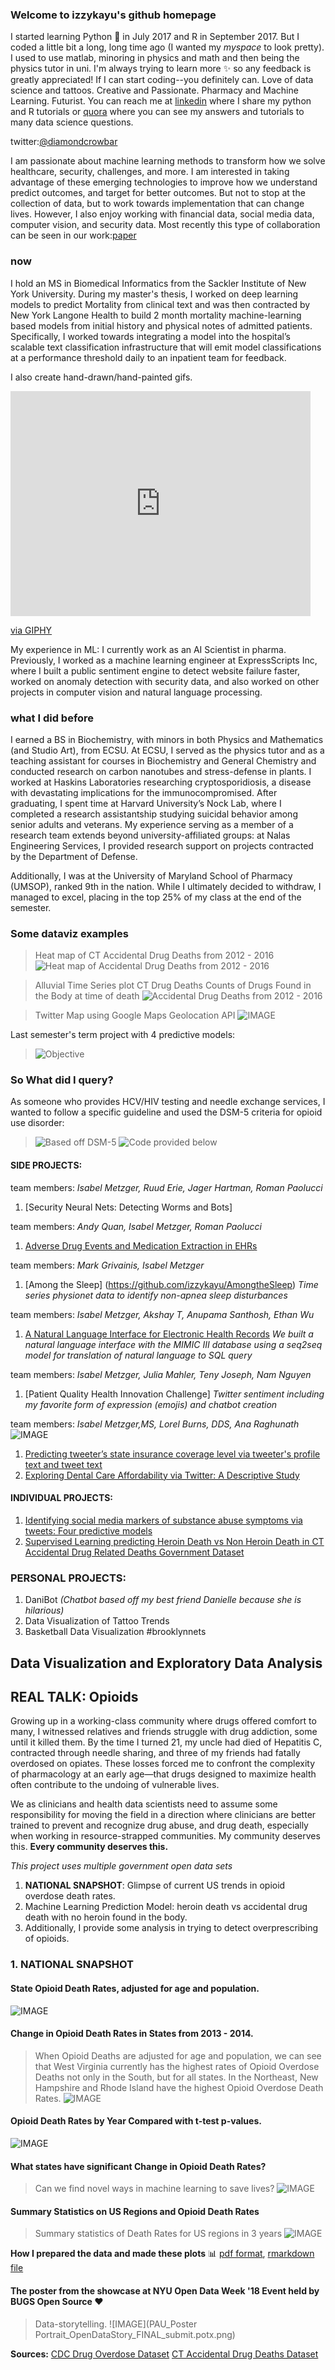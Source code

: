 ### Welcome to izzykayu's github homepage

I started learning Python :snake: in July 2017 and R in September 2017. But I coded a little bit a long, long time ago (I wanted my _myspace_ to look pretty). I used to use matlab, minoring in physics and math and then being the physics tutor in uni. I'm always trying to learn more :sparkles: so any feedback is greatly appreciated! If I can start coding--you definitely can.  Love of data science and tattoos. Creative and Passionate. Pharmacy and Machine Learning. Futurist. You can reach me at [linkedin](https://www.linkedin.com/in/isabelmetzger) where I share my python and R tutorials or [quora](https://www.quora.com/profile/Isabel-Metzger-2) where you can see my answers and tutorials to many data science questions.

twitter:[@diamondcrowbar](https://twitter.com/diamondcrowbar)

I am passionate about machine learning methods to transform how we solve healthcare, security, challenges, and more.  I am interested in taking advantage of these emerging technologies to improve how we understand predict outcomes, and target for better outcomes. But not to stop at the collection of data, but to work towards implementation that can change lives. However, I also enjoy working with financial data, social media data, computer vision, and security data. Most recently this type of collaboration can be seen in our work:[paper](https://www.aclweb.org/anthology/2020.smm4h-1.9.pdf)


### now
I hold an MS in Biomedical Informatics from the Sackler Institute of New York University. During my master's thesis, I worked on deep learning models to predict Mortality from clinical text and was then contracted by New York Langone Health to build 2 month mortality machine-learning based models from initial history and physical notes of admitted patients. Specifically, I worked towards integrating a model into the hospital’s scalable text classification infrastructure that will emit model classifications at a performance threshold daily to an inpatient team for feedback.

I also create hand-drawn/hand-painted gifs.

<iframe src="https://giphy.com/embed/VPJ4jqUVZenyE" width="480" height="360" frameBorder="0" class="giphy-embed" allowFullScreen></iframe><p><a href="https://giphy.com/gifs/train-VPJ4jqUVZenyE">via GIPHY</a></p>

My experience in ML: I currently work as an AI Scientist in pharma. Previously, I worked as a machine learning engineer at ExpressScripts Inc, where I built a public sentiment engine to detect website failure faster, worked on anomaly detection with security data, and also worked on other projects in computer vision and natural language processing.

### what I did before

I earned a BS in Biochemistry, with minors in both Physics and Mathematics (and Studio Art), from ECSU. At ECSU, I served as the physics tutor and as a teaching assistant for courses in Biochemistry and General Chemistry and conducted research on carbon nanotubes and stress-defense in plants. I worked at Haskins Laboratories researching cryptosporidiosis, a disease with devastating implications for the immunocompromised. After graduating, I spent time at Harvard University’s Nock Lab, where I completed a research assistantship studying suicidal behavior among senior adults and veterans. My experience serving as a member of a research team extends beyond university-affiliated groups: at Nalas Engineering Services, I provided research support on projects contracted by the Department of Defense.

Additionally, I was at the University of Maryland School of Pharmacy (UMSOP), ranked 9th in the nation. While I ultimately decided to withdraw, I managed to excel, placing in the top 25% of my class at the end of the semester.

### Some dataviz examples
>Heat map of CT Accidental Drug Deaths from 2012 - 2016
![Heat map of Accidental Drug Deaths from 2012 - 2016](calendar.png)

>Alluvial Time Series plot CT Drug Deaths
>Counts of Drugs Found in the Body at time of death
![Accidental Drug Deaths from 2012 - 2016](alluvts.png)

>Twitter Map using Google Maps Geolocation API
![IMAGE](mapwithcoveragelevel.png)

Last semester's term project with 4 predictive models:
>![Objective](heroinobjective.png) 

### So What did I query?
As someone who provides HCV/HIV testing and needle exchange services,
I wanted to follow a specific guideline and used the DSM-5 criteria for opioid use disorder:

>![Based off DSM-5](dsm.png) 
>![Code provided below](withdrawal.png)


#### SIDE PROJECTS:
team members: _Isabel Metzger, Ruud Erie, Jager Hartman, Roman Paolucci_
1. [Security Neural Nets: Detecting Worms and Bots]

team members: _Andy Quan, Isabel Metzger, Roman Paolucci_
1. [Adverse Drug Events and Medication Extraction in EHRs](https://github.com/izzykayu/ClinicalNERandRelationIdentifier)

team members: _Mark Grivainis, Isabel Metzger_
1. [Among the Sleep] (https://github.com/izzykayu/AmongtheSleep)
_Time series physionet data to identify non-apnea sleep disturbances_ 

team members: _Isabel Metzger, Akshay T, Anupama Santhosh, Ethan Wu_
1. [A Natural Language Interface for Electronic Health Records](https://github.com/izzykayu/NaturalLanguageInterface)
_We built a natural language interface with the MIMIC III database using a seq2seq model for translation of natural language to SQL query_

team members: _Isabel Metzger, Julia Mahler, Teny Joseph, Nam Nguyen_
1. [Patient Quality Health Innovation Challenge]
_Twitter sentiment including my favorite form of expression (emojis) and chatbot creation_

team members: _Isabel Metzger,MS, Lorel Burns, DDS, Ana Raghunath_
![IMAGE](PosterAcademyHealth.png)
1. [Predicting tweeter’s state insurance coverage level via tweeter's profile text and tweet text](izzykayu.github.io/twitterdental.md)
2. [Exploring Dental Care Affordability via Twitter: A Descriptive Study](https://github.com/izzykayu/izzykayu.github.io/blob/master/DentalTweets/DentalCareAffordabilityViaTwitterPilot.pdf)

#### INDIVIDUAL PROJECTS:
1. [Identifying social media markers of substance abuse symptoms via tweets: Four predictive models](https://github.com/izzykayu/izzykayu.github.io/blob/master/herointweets/ML_4models_tweetanalysis_heroin_IzzyKayu.pdf)
2. [Supervised Learning predicting Heroin Death vs Non Heroin Death in CT Accidental Drug Related Deaths Government Dataset](https://github.com/izzykayu/izzykayu.github.io/blob/master/herointweets/DataStory_Short_IsabelMetzger_NYCDATAWEEK.pdf)

### PERSONAL PROJECTS:
1. DaniBot _(Chatbot based off my best friend Danielle because she is hilarious)_
2. Data Visualization of Tattoo Trends
3. Basketball Data Visualization #brooklynnets 

## Data Visualization and Exploratory Data Analysis
## REAL TALK: Opioids
Growing up in a working-class community where drugs offered comfort to many, I witnessed relatives and friends struggle with drug addiction, some until it killed them. By the time I turned 21, my uncle had died of Hepatitis C, contracted through needle sharing, and three of my friends had fatally overdosed on opiates. These losses forced me to confront the complexity of pharmacology at an early age—that drugs designed to maximize health often contribute to the undoing of vulnerable lives.

We as clinicians and health data scientists need to assume some responsibility for moving the field in a direction where clinicians are better trained to prevent and recognize drug abuse, and drug death, especially when working in resource-strapped communities. My community deserves this. **Every community deserves this.**

_This project uses multiple government open data sets_
1. **NATIONAL SNAPSHOT**: Glimpse of current US trends in opioid overdose death rates.
2. Machine Learning Prediction Model: heroin death vs accidental drug death with no heroin found in the body.
3. Additionally, I provide some analysis in trying to detect overprescribing of opioids.
### 1. NATIONAL SNAPSHOT
#### State Opioid Death Rates, adjusted for age and population.
![IMAGE](maps.png)
#### Change in Opioid Death Rates in States from 2013 - 2014. 
>When Opioid Deaths are adjusted for age and population, we can see that West Virginia currently has the highest rates of Opioid Overdose Deaths not only in the South, but for all states. In the Northeast, New Hampshire and Rhode Island have the highest Opioid Overdose Death Rates.
![IMAGE](BoxPlots_Year_Rates.png)

#### Opioid Death Rates by Year Compared with t-test p-values.
![IMAGE](ttest.png)
#### What states have significant Change in Opioid Death Rates? 
>Can we find novel ways in machine learning to save lives?
![IMAGE](OpioidDeathRatesboxplot.png)
#### Summary Statistics on US Regions and Opioid Death Rates
>Summary statistics of Death Rates for US regions in 3 years
![IMAGE](errorbarsplot.png)

**How I prepared the data and made these plots** :bar_chart: 
[pdf format](https://github.com/izzykayu/izzykayu.github.io/blob/master/national/graphsglimpse.pdf),
[rmarkdown file](https://github.com/izzykayu/izzykayu.github.io/blob/master/national/graphsglimpse.Rmd)

#### The poster from the showcase at NYU Open Data Week '18 Event held by BUGS Open Source :heart:
>Data-storytelling.
![IMAGE](PAU_Poster Portrait_OpenDataStory_FINAL_submit.potx.png)

**Sources:**
[CDC Drug Overdose Dataset](https://www.cdc.gov/drugoverdose/data/statedeaths.html)
[CT Accidental Drug Deaths Dataset](https://catalog.data.gov/dataset/accidental-drug-related-deaths-january-2012-sept-2015)
